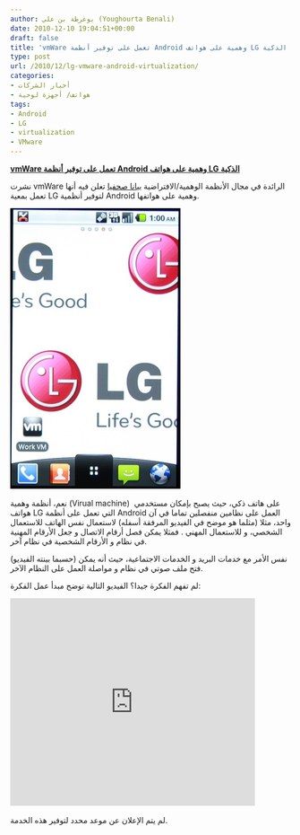 ```yaml
---
author: يوغرطة بن علي (Youghourta Benali)
date: 2010-12-10 19:04:51+00:00
draft: false
title: 'vmWare تعمل على توفير أنظمة Android وهمية على هواتف LG الذكية '
type: post
url: /2010/12/lg-vmware-android-virtualization/
categories:
- أخبار الشركات
- هواتف/ أجهزة لوحية
tags:
- Android
- LG
- virtualization
- VMware
---
```


**[vmWare تعمل على توفير أنظمة Android وهمية على هواتف LG الذكية](https://www.it-scoop.com/2010/12/lg-vmware-android-virtualization)**




نشرت vmWare الرائدة في مجال الأنظمة الوهمية/الافتراضية [بيانا صحفيا](https://www.vmware.com/company/news/releases/vmware-lge-partnership.html) تعلن فيه أنها تعمل بمعية LG لتوفير أنظمية Android وهمية على هواتفها.




[![](lg-vmware.jpg)
](https://www.it-scoop.com/2010/12/lg-vmware-android-virtualization)


نعم، أنظمة وهمية (Virual machine)  على هاتف ذكي، حيث يصبح بإمكان مستخدمي هواتف LG التي تعمل على أنظمة Android العمل على نظامين منفصلين تماما في آن واحد، مثلا (مثلما هو موضح في الفيديو المرفقة أسفله) لاستعمال نفس الهاتف للاستعمال الشخصي، و للاستعمال المهني . فمثلا يمكن فصل أرقام الاتصال و جعل الأرقام المهنية في نظام و الأرقام الشخصية في نظام آخر.

نفس الأمر مع خدمات البريد و الخدمات الاجتماعية، حيث أنه يمكن (حسبما بينته الفيديو) فتح ملف صوتي في نظام و مواصلة العمل على النظام الآخر.

لم تفهم الفكرة جيدا؟ الفيديو التالية توضح مبدأ عمل الفكرة:

<!-- more -->


<object classid="clsid:D27CDB6E-AE6D-11cf-96B8-444553540000" width="437" id="viddler" height="370"><embed src="http://www.viddler.com/simple/b111baca/" width="437" height="370" allowscriptaccess="always" allowfullscreen="true" flashvars="fake=1"></embed></object>



لم يتم الإعلان عن موعد محدد لتوفير هذه الخدمة.

